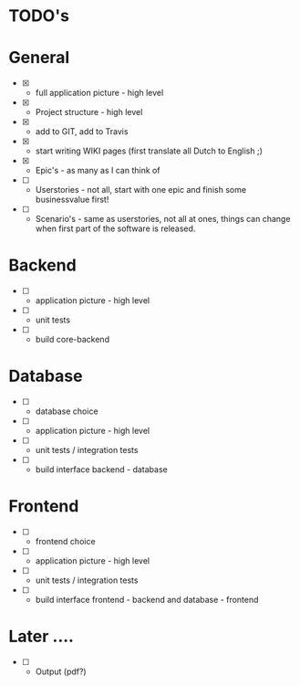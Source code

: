 # TODO's

# General
* [X] - full application picture - high level
* [X] - Project structure - high level
* [X] - add to GIT, add to Travis
* [X] - start writing WIKI pages (first translate all Dutch to English ;)
* [X] - Epic's - as many as I can think of
* [ ] - Userstories - not all, start with one epic and finish some businessvalue first!
* [ ] - Scenario's - same as userstories, not all at ones, things can change when first part of the software is released.

# Backend
* [ ] - application picture - high level
* [ ] - unit tests
* [ ] - build core-backend

# Database
* [ ] - database choice
* [ ] - application picture - high level
* [ ] - unit tests / integration tests
* [ ] - build interface backend - database

# Frontend
* [ ] - frontend choice
* [ ] - application picture - high level
* [ ] - unit tests / integration tests
* [ ] - build interface frontend - backend and database - frontend

# Later ....
* [ ] - Output (pdf?)
